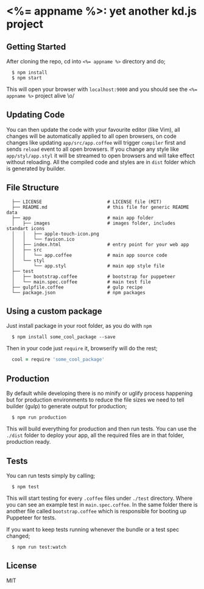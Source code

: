 # <%= appname %>: yet another kd.js project

## Getting Started

After cloning the repo, cd into `<%= appname %>` directory and do;

```
  $ npm install
  $ npm start
```

This will open your browser with `localhost:9000` and you should see the `<%= appname %>` project alive \o/

## Updating Code

You can then update the code with your favourite editor (like Vim), all changes will be automatically applied to all open browsers, on code changes like updating `app/src/app.coffee` will trigger `compiler` first and sends `reload` event to all open browsers. If you change any style like `app/styl/app.styl` it will be streamed to open browsers and will take effect without reloading. All the compiled code and styles are in `dist` folder which is generated by builder.

## File Structure

```
  ├── LICENSE                        # LICENSE file (MIT)
  ├── README.md                      # this file for generic README data
  ├── app                            # main app folder
  │   ├── images                     # images folder, includes standart icons
  │   │   ├── apple-touch-icon.png
  │   │   └── favicon.ico
  │   ├── index.html                 # entry point for your web app
  │   ├── src
  │   │   └── app.coffee             # main app source code
  │   └── styl
  │       └── app.styl               # main app style file
  ├── test
  │   ├── bootstrap.coffee           # bootstrap for puppeteer
  │   └── main.spec.coffee           # main test file
  ├── gulpfile.coffee                # gulp recipe
  └── package.json                   # npm packages
```

## Using a custom package

Just install package in your root folder, as you do with `npm`

```
  $ npm install some_cool_package --save
```

Then in your code just `require` it, browserify will do the rest;

```coffee
  cool = require 'some_cool_package'
```

## Production

By default while developing there is no minify or uglify process happening but for production environments to reduce the file sizes we need to tell builder (gulp) to generate output for production;

```
  $ npm run production
```

This will build everything for production and then run tests. You can use the `./dist` folder to deploy your app, all the required files are in that folder, production ready.

## Tests

You can run tests simply by calling;

```
  $ npm test
```

This will start testing for every `.coffee` files under `./test` directory. Where you can see an example test in `main.spec.coffee`. In the same folder there is another file called `bootstrap.coffee` which is responsible for booting up Puppeteer for tests.

If you want to keep tests running whenever the bundle or a test spec changed;

```
  $ npm run test:watch
```

## License

MIT
